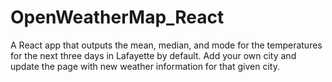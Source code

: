 # OpenWeatherMap_React
A React app that outputs the mean, median, and mode for the temperatures for the next three days in Lafayette by default. Add your own city and update the page with new weather information for that given city. 
